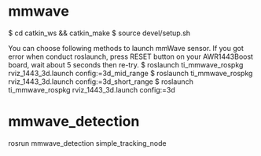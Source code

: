 # mmwave
$ cd catkin_ws && catkin_make
$ source devel/setup.sh

You can choose following methods to launch mmWave sensor. 
If you got error when conduct roslaunch, press RESET button on your AWR1443Boost board, wait about 5 seconds then re-try.
$ roslaunch ti_mmwave_rospkg rviz_1443_3d.launch config:=3d_mid_range
$ roslaunch ti_mmwave_rospkg rviz_1443_3d.launch config:=3d_short_range
$ roslaunch ti_mmwave_rospkg rviz_1443_3d.launch config:=3d


# mmwave_detection
rosrun mmwave_detection simple_tracking_node

